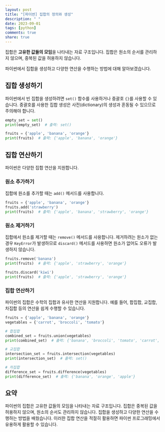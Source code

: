 ```yaml
---
layout: post
title: "[파이썬] 집합의 정의와 생성"
description: " "
date: 2023-09-01
tags: [python]
comments: true
share: true
---
```


집합은 **고유한 값들의 모임**을 나타내는 자료 구조입니다. 집합은 원소의 순서를 관리하지 않으며, 중복된 값을 허용하지 않습니다. 

파이썬에서 집합을 생성하고 다양한 연산을 수행하는 방법에 대해 알아보겠습니다.

## 집합 생성하기

파이썬에서 빈 집합을 생성하려면 `set()` 함수를 사용하거나 중괄호 `{}`를 사용할 수 있습니다. 중괄호를 사용한 집합 생성은 사전(dictionary)의 생성과 혼동될 수 있으므로 주의해야 합니다.

```python
empty_set = set()
print(empty_set)  # 출력: set()

fruits = {'apple', 'banana', 'orange'}
print(fruits)  # 출력: {'apple', 'banana', 'orange'}
```

## 집합 연산하기

파이썬은 다양한 집합 연산을 지원합니다.

### 원소 추가하기

집합에 원소를 추가할 때는 `add()` 메서드를 사용합니다.

```python
fruits = {'apple', 'banana', 'orange'}
fruits.add('strawberry')
print(fruits)  # 출력: {'apple', 'banana', 'strawberry', 'orange'}
```

### 원소 제거하기

집합에서 원소를 제거할 때는 `remove()` 메서드를 사용합니다. 제거하려는 원소가 없는 경우 `KeyError`가 발생하므로 `discard()` 메서드를 사용하면 원소가 없어도 오류가 발생하지 않습니다.

```python
fruits.remove('banana')
print(fruits)  # 출력: {'apple', 'strawberry', 'orange'}

fruits.discard('kiwi')
print(fruits)  # 출력: {'apple', 'strawberry', 'orange'}
```

### 집합 연산하기

파이썬의 집합은 수학의 집합과 유사한 연산을 지원합니다. 예를 들어, 합집합, 교집합, 차집합 등의 연산을 쉽게 수행할 수 있습니다.

```python
fruits = {'apple', 'banana', 'orange'}
vegetables = {'carrot', 'broccoli', 'tomato'}

# 합집합
combined_set = fruits.union(vegetables)
print(combined_set)  # 출력: {'banana', 'broccoli', 'tomato', 'carrot', 'orange', 'apple'}

# 교집합
intersection_set = fruits.intersection(vegetables)
print(intersection_set)  # 출력: set()

# 차집합
difference_set = fruits.difference(vegetables)
print(difference_set)  # 출력: {'banana', 'orange', 'apple'}
```

## 요약

파이썬의 집합은 고유한 값들의 모임을 나타내는 자료 구조입니다. 집합은 중복된 값을 허용하지 않으며, 원소의 순서도 관리하지 않습니다. 집합을 생성하고 다양한 연산을 수행하는 방법을 배웠습니다. 이러한 집합 연산을 적절히 활용하면 파이썬 프로그래밍에서 유용하게 활용할 수 있습니다.
